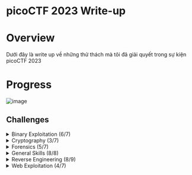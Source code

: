 
# picoCTF 2023 Write-up #
# Overview
Dưới đây là write up về những thử thách mà tôi đã giải quyết trong sự kiện picoCTF 2023
# Progress

![image](https://user-images.githubusercontent.com/126185640/229730326-dbad58b2-0c9b-4762-b726-fd2b940ade89.png)

## Challenges ##
<details>
  <summary>Binary Exploitation (6/7)</summary>

* babygame01 (Solved)
* two-sum (Solved)
* babygame02 (Solved)
* hijacking (Solved)
* tic-tac(Solved)
* VNE(Solved)

</details>

<details>
  <summary>Cryptography (3/7)</summary>

* HideToSee (Solved)
* ReadMyCert (Solved)
* rotation (Solved)


</details>

<details>
  <summary>Forensics (5/7)</summary>

* hideme (Solved)
* PcapPoisoning (Solved)
* who is it (Solved)
* FindAndOpen (Solved)
* MSB (Solved)


</details>

<details>
  <summary>General Skills (8/8)</summary>

* chrono (Solved)
* money-ware (Solved)
* Permissions (Solved)
* repetitions (Solved)
* useless (Solved)
* Special (Solved)
* Specialer (solved)
* Rule 2023 (solved)
</details>

<details>
  <summary>Reverse Engineering (8/9)</summary>

* Ready Gladiator 0 (Solved)
* Reverse (Solved)
* Safe Opener 2 (Solved)
* timer (Solved)
* Virtual Machine 0 (solved)
* No way out (solved)
* Ready Gladiator 1 (Solved)
* Ready Gladiator 2 (Solved)

</details>

<details>
  <summary>Web Exploitation (4/7)</summary>

* findme (Solved)
* MatchTheRegex (Solved)
* SOAP (Solved)
* More SQLi (Solved)



